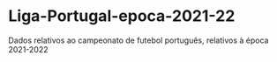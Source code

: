 # Liga-Portugal-epoca-2021-22
Dados relativos ao campeonato de futebol português, relativos à época 2021-2022
